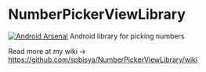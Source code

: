 # NumberPickerViewLibrary
[![Android Arsenal](https://img.shields.io/badge/Android%20Arsenal-NumberPickerView-blue.svg?style=flat)](http://android-arsenal.com/details/1/4918)
Android library for picking numbers

Read more at my wiki -> https://github.com/spbisya/NumberPickerViewLibrary/wiki
